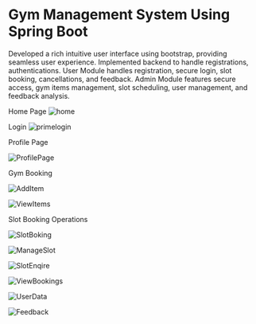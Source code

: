# Gym Management System Using Spring Boot
Developed a rich intuitive user interface using bootstrap, providing seamless user experience.
Implemented backend to handle registrations, authentications.
User Module handles registration, secure login, slot booking, cancellations, and feedback.
Admin Module features secure access, gym items management, slot scheduling, user management, and feedback analysis.

Home Page
![home](https://github.com/user-attachments/assets/2dc2f23f-11dc-4517-bac4-52fae2350ca3)

Login
![primelogin](https://github.com/user-attachments/assets/b7e745b4-5865-4362-a842-a6c9eed5f681)

Profile Page

![ProfilePage](https://github.com/user-attachments/assets/a119d6f0-3d5a-4b12-a592-edc0663f5376)

Gym Booking

![AddItem](https://github.com/user-attachments/assets/e17b7bf7-8f6b-461f-9cf0-ae5d2029a780)

![ViewItems](https://github.com/user-attachments/assets/bea1e01f-74d4-4806-a82b-d9b8fb736ac9)

Slot Booking Operations

![SlotBoking](https://github.com/user-attachments/assets/b4e14f81-d7ef-44bf-83c7-775a0d7d8c61)

![ManageSlot](https://github.com/user-attachments/assets/c948f0ef-77f6-450c-b674-0e96db6d6938)

![SlotEnqire](https://github.com/user-attachments/assets/0ae39fb3-fd6b-4767-9728-30901a6fb637)

![ViewBookings](https://github.com/user-attachments/assets/4053a624-fc49-4c56-90a5-af895dd30671)

![UserData](https://github.com/user-attachments/assets/b3921e9e-017e-4042-a49f-6aa6ddeef8cc)

![Feedback](https://github.com/user-attachments/assets/ff0fb69b-0ae8-445d-9654-ffdc2f7db65d)








